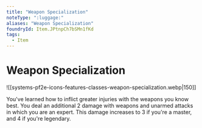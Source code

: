 ```yaml
---
title: "Weapon Specialization"
noteType: ":luggage:"
aliases: "Weapon Specialization"
foundryId: Item.JPtnpCh7bSMn1fKd
tags:
  - Item
---
```


# Weapon Specialization
![[systems-pf2e-icons-features-classes-weapon-specialization.webp|150]]

You've learned how to inflict greater injuries with the weapons you know best. You deal an additional 2 damage with weapons and unarmed attacks in which you are an expert. This damage increases to 3 if you're a master, and 4 if you're legendary.
